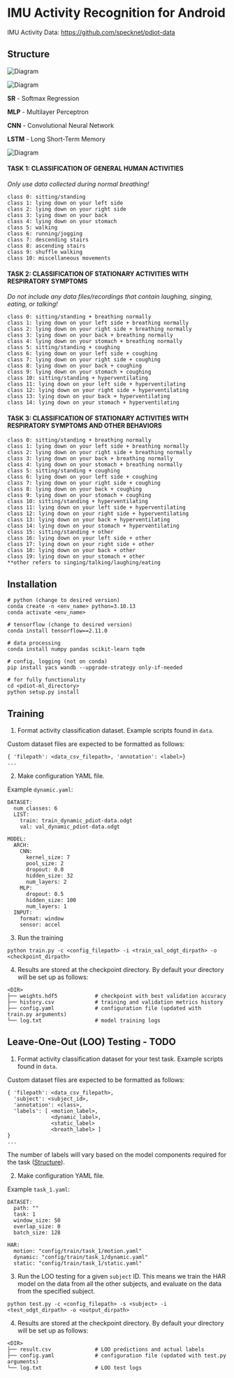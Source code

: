 # IMU Activity Recognition for Android

IMU Activity Data: https://github.com/specknet/pdiot-data

## Structure

![Diagram](docs/system_architecture.png)

![Diagram](docs/har_model.png)

**SR** - Softmax Regression

**MLP** - Multilayer Perceptron

**CNN** - Convolutional Neural Network

**LSTM** - Long Short-Term Memory

![Diagram](docs/task_models.png)

#### TASK 1: CLASSIFICATION OF GENERAL HUMAN ACTIVITIES
*Only use data collected during normal breathing!*
```
class 0: sitting/standing
class 1: lying down on your left side
class 2: lying down on your right side
class 3: lying down on your back
class 4: lying down on your stomach
class 5: walking
class 6: running/jogging
class 7: descending stairs
class 8: ascending stairs
class 9: shuffle walking
class 10: miscellaneous movements 
```

#### TASK 2: CLASSIFICATION OF STATIONARY ACTIVITIES WITH RESPIRATORY SYMPTOMS
*Do not include any data files/recordings that contain laughing, singing, eating, or talking!*
```
class 0: sitting/standing + breathing normally
class 1: lying down on your left side + breathing normally
class 2: lying down on your right side + breathing normally
class 3: lying down on your back + breathing normally
class 4: lying down on your stomach + breathing normally 
class 5: sitting/standing + coughing
class 6: lying down on your left side + coughing
class 7: lying down on your right side + coughing
class 8: lying down on your back + coughing
class 9: lying down on your stomach + coughing
class 10: sitting/standing + hyperventilating
class 11: lying down on your left side + hyperventilating
class 12: lying down on your right side + hyperventilating
class 13: lying down on your back + hyperventilating
class 14: lying down on your stomach + hyperventilating
```

#### TASK 3: CLASSIFICATION OF STATIONARY ACTIVITIES WITH RESPIRATORY SYMPTOMS AND OTHER BEHAVIORS
```
class 0: sitting/standing + breathing normally
class 1: lying down on your left side + breathing normally
class 2: lying down on your right side + breathing normally
class 3: lying down on your back + breathing normally
class 4: lying down on your stomach + breathing normally 
class 5: sitting/standing + coughing
class 6: lying down on your left side + coughing
class 7: lying down on your right side + coughing
class 8: lying down on your back + coughing
class 9: lying down on your stomach + coughing
class 10: sitting/standing + hyperventilating
class 11: lying down on your left side + hyperventilating
class 12: lying down on your right side + hyperventilating
class 13: lying down on your back + hyperventilating
class 14: lying down on your stomach + hyperventilating
class 15: sitting/standing + other
class 16: lying down on your left side + other
class 17: lying down on your right side + other
class 18: lying down on your back + other
class 19: lying down on your stomach + other
**other refers to singing/talking/laughing/eating
```

##  Installation
```
# python (change to desired version)
conda create -n <env_name> python=3.10.13
conda activate <env_name>

# tensorflow (change to desired version)
conda install tensorflow==2.11.0 

# data processing
conda install numpy pandas scikit-learn tqdm

# config, logging (not on conda)
pip install yacs wandb --upgrade-strategy only-if-needed

# for fully functionality
cd <pdiot-ml_directory>
python setup.py install
```

## Training
1. Format activity classification dataset. Example scripts found in `data`.

Custom dataset files are expected to be formatted as follows:
```
{ 'filepath': <data_csv_filepath>, 'annotation': <label>}
...
```


2. Make configuration YAML file. 

Example `dynamic.yaml`:
```
DATASET:
  num_classes: 6
  LIST:
    train: train_dynamic_pdiot-data.odgt
    val: val_dynamic_pdiot-data.odgt

MODEL:
  ARCH:
    CNN:
      kernel_size: 7
      pool_size: 2
      dropout: 0.0
      hidden_size: 32
      num_layers: 2
    MLP:
      dropout: 0.5
      hidden_size: 100
      num_layers: 1
  INPUT:
    format: window
    sensor: accel
```

3. Run the training
```
python train.py -c <config_filepath> -i <train_val_odgt_dirpath> -o <checkpoint_dirpath>
```

4. Results are stored at the checkpoint directory. By default your directory will be set up as follows:
```
<DIR>
├── weights.hdf5            # checkpoint with best validation accuracy
├── history.csv             # training and validation metrics history
├── config.yaml             # configuration file (updated with train.py arguments)
└── log.txt                 # model training logs
```

## Leave-One-Out (LOO) Testing - TODO

1. Format activity classification dataset for your test task. Example scripts found in `data`.

Custom dataset files are expected to be formatted as follows:
```
{ 'filepath': <data_csv_filepath>, 
  'subject': <subject_id>, 
  'annotation': <class>, 
  'labels': [ <motion_label>, 
              <dynamic_label>, 
              <static_label> 
              <breath_label> ]
}
...
```
The number of labels will vary based on the model components required for the task ([Structure](#structure)).

2. Make configuration YAML file. 

Example `task_1.yaml`:
```
DATASET:
  path: ""
  task: 1
  window_size: 50
  overlap_size: 0
  batch_size: 128

HAR:
  motion: "config/train/task_1/motion.yaml"
  dynamic: "config/train/task_1/dynamic.yaml"
  static: "config/train/task_1/static.yaml"
```

3. Run the LOO testing for a given `subject` ID. This means we train the HAR model on the data from all the other subjects, and evaluate on the data from the specified subject.
```
python test.py -c <config_filepath> -s <subject> -i <test_odgt_dirpath> -o <output_dirpath>
```

4. Results are stored at the checkpoint directory. By default your directory will be set up as follows:
```
<DIR>
├── result.csv              # LOO predictions and actual labels
├── config.yaml             # configuration file (updated with test.py arguments)
└── log.txt                 # LOO test logs
```

